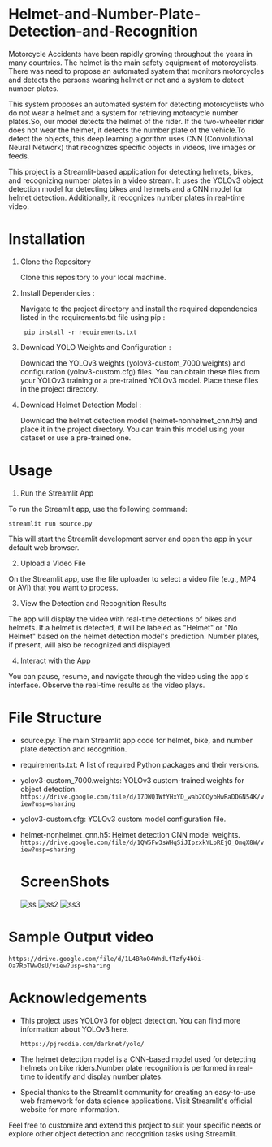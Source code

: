 # Helmet-and-Number-Plate-Detection-and-Recognition
Motorcycle Accidents have been rapidly growing throughout the years in many countries. The helmet is the main safety equipment of motorcyclists. There was need to propose an automated system that monitors motorcycles and detects the persons wearing helmet or not and a system to detect number plates. 

This system proposes an automated system for detecting motorcyclists who do not wear a helmet and a system for retrieving motorcycle number plates.So, our model detects the helmet of the rider. If the two-wheeler rider does not wear the helmet, it detects the number plate of the vehicle.To detect the objects, this deep learning algorithm uses CNN (Convolutional Neural Network) that recognizes specific objects in videos, live images or feeds.

This project is a Streamlit-based application for detecting helmets, bikes, and recognizing number plates in a video stream. It uses the YOLOv3 object detection model for detecting bikes and helmets and a CNN model for helmet detection. Additionally, it recognizes number plates in real-time video.

# Installation
1. Clone the Repository

    Clone this repository to your local machine.
3. Install Dependencies :

   Navigate to the project directory and install the required dependencies listed in the requirements.txt file using pip :
   
        pip install -r requirements.txt
5. Download YOLO Weights and Configuration :
   
    Download the YOLOv3 weights (yolov3-custom_7000.weights) and configuration (yolov3-custom.cfg) files. You can obtain these files from your YOLOv3 training or a pre-trained YOLOv3           model. Place these files in the project directory.
7. Download Helmet Detection Model :
   
    Download the helmet detection model (helmet-nonhelmet_cnn.h5) and place it in the project directory. You can train this model using your dataset or use a pre-trained one.
   
# Usage
1. Run the Streamlit App

  To run the Streamlit app, use the following command:

    streamlit run source.py

  This will start the Streamlit development server and open the app in your default web browser.

2. Upload a Video File

  On the Streamlit app, use the file uploader to select a video file (e.g., MP4 or AVI) that you want to process.

3. View the Detection and Recognition Results

  The app will display the video with real-time detections of bikes and helmets. If a helmet is detected, it will be labeled as "Helmet" or "No Helmet" based on the helmet detection model's prediction. Number plates, if present, will also be recognized and displayed.

4. Interact with the App

  You can pause, resume, and navigate through the video using the app's interface. Observe the real-time results as the video plays.
  
# File Structure

* source.py: The main Streamlit app code for helmet, bike, and number plate detection and recognition.
* requirements.txt: A list of required Python packages and their versions.
* yolov3-custom_7000.weights: YOLOv3 custom-trained weights for object detection.
       `https://drive.google.com/file/d/17DWQ1WfYHxYD_wab2OQybHwRaDDGN54K/view?usp=sharing`
* yolov3-custom.cfg: YOLOv3 custom model configuration file.
* helmet-nonhelmet_cnn.h5: Helmet detection CNN model weights.
        `https://drive.google.com/file/d/1QW5Fw3sWHqSiJIpzxkYLpREjO_OmqX8W/view?usp=sharing`

  # ScreenShots
  ![ss](https://github.com/FatimaSidra/Helmet-and-Number-Plate-Detection-and-Recognition/assets/112679516/dc00805f-2ce6-457b-b152-5b97f4b497bd)
  ![ss2](https://github.com/FatimaSidra/Helmet-and-Number-Plate-Detection-and-Recognition/assets/112679516/3254988d-1fd7-4cba-a53e-bd3efea3ce12)
  ![ss3](https://github.com/FatimaSidra/Helmet-and-Number-Plate-Detection-and-Recognition/assets/112679516/a98592c1-06e0-4933-ac5d-5fb4110a7190)

# Sample Output video
    https://drive.google.com/file/d/1L4BRoO4WndLfTzfy4bOi-Oa7RpTWwOsU/view?usp=sharing

# Acknowledgements
* This project uses YOLOv3 for object detection. You can find more information about YOLOv3 here.

      https://pjreddie.com/darknet/yolo/
  
* The helmet detection model is a CNN-based model used for detecting helmets on bike riders.Number plate recognition is performed in real-time to identify and display number plates.
* Special thanks to the Streamlit community for creating an easy-to-use web framework for data science applications. Visit Streamlit's official website for more information.
  
Feel free to customize and extend this project to suit your specific needs or explore other object detection and recognition tasks using Streamlit.
